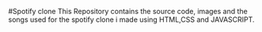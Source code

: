 #Spotify clone
This Repository contains the source code, images and the songs used for the spotify clone i made using HTML,CSS and JAVASCRIPT.
